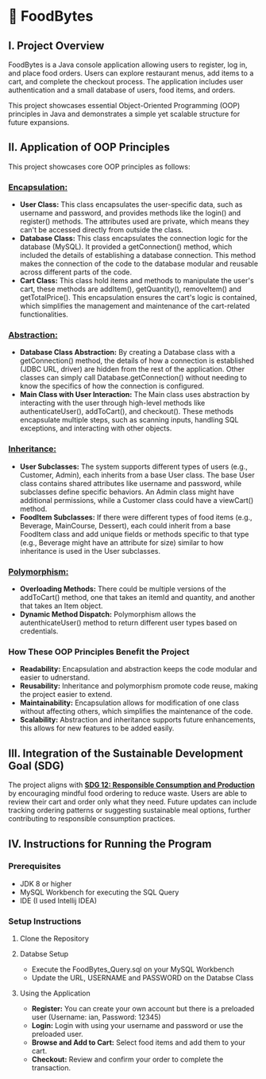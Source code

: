 # 🍔 FoodBytes
## **I. Project Overview**
FoodBytes is a Java console application allowing users to register, log in, and place food orders. Users can explore restaurant menus, add items to a cart, and complete the checkout process. The application includes user authentication and a small database of users, food items, and orders.

This project showcases essential Object-Oriented Programming (OOP) principles in Java and demonstrates a simple yet scalable structure for future expansions.

## **II. Application of OOP Principles**
This project showcases core OOP principles as follows:

### <ins>**Encapsulation:** </ins> 

- **User Class:** This class encapsulates the user-specific data, such as username and password, and provides methods like the login() and register() methods. The attributes used are private, which means they can't be accessed directly from outside the class.
- **Database Class:** This class encapsulates the connection logic for the database (MySQL). It provided a getConnection() method, which included the details of establishing a database connection. This method makes the connection of the code to the database modular and reusable across different parts of the code.
- **Cart Class:** This class hold items and methods to manipulate the user's cart, these methods are addItem(), getQuantity(), removeItem() and getTotalPrice(). This encapsulation ensures the cart's logic is contained, which simplifies the management and maintenance of the cart-related functionalities.

### <ins>**Abstraction:**</ins> 
- **Database Class Abstraction:** By creating a Database class with a getConnection() method, the details of how a connection is established (JDBC URL, driver) are hidden from the rest of the application. Other classes can simply call Database.getConnection() without needing to know the specifics of how the connection is configured.
- **Main Class with User Interaction:** The Main class uses abstraction by interacting with the user through high-level methods like authenticateUser(), addToCart(), and checkout(). These methods encapsulate multiple steps, such as scanning inputs, handling SQL exceptions, and interacting with other objects.

### <ins>**Inheritance:**</ins> 
- **User Subclasses:** The system supports different types of users (e.g., Customer, Admin), each inherits from a base User class. The base User class contains shared attributes like username and password, while subclasses define specific behaviors. An Admin class might have additional permissions, while a Customer class could have a viewCart() method.
- **FoodItem Subclasses:** If there were different types of food items (e.g., Beverage, MainCourse, Dessert), each could inherit from a base FoodItem class and add unique fields or methods specific to that type (e.g., Beverage might have an attribute for size) similar to how inheritance is used in the User subclasses.

### <ins>**Polymorphism:**</ins> 
- **Overloading Methods:** There could be multiple versions of the addToCart() method, one that takes an itemId and quantity, and another that takes an Item object.
- **Dynamic Method Dispatch:** Polymorphism allows the autenthicateUser() method to return different user types based on credentials.
  
### How These OOP Principles Benefit the Project
- **Readability:** Encapsulation and abstraction keeps the code modular and easier to udnerstand.
- **Reusability:** Inheritance and polymorphism promote code reuse, making the project easier to extend.
- **Maintainability:** Encapsulation allows for modification of one class without affecting others, which simplifies the maintenance of the code.
- **Scalability:** Abstraction and inheritance supports future enhancements, this allows for new features to be added easily. 

## III. Integration of the Sustainable Development Goal (SDG)
The project aligns with <ins>**SDG 12: Responsible Consumption and Production**</ins> by encouraging mindful food ordering to reduce waste. Users are able to review their cart and order only what they need. Future updates can include tracking ordering patterns or suggesting sustainable meal options, further contributing to responsible consumption practices.

## IV. Instructions for Running the Program
### Prerequisites
- JDK 8 or higher
- MySQL Workbench for executing the SQL Query
- IDE (I used Intellij IDEA)

### Setup Instructions
1. Clone the Repository
2. Databse Setup
   - Execute the FoodBytes_Query.sql on your MySQL Workbench
   - Update the URL, USERNAME and PASSWORD on the Databse Class
  
3. Using the Application
   - **Register:** You can create your own account but there is a preloaded user (Username: ian, Password: 12345)
   - **Login:** Login with using your username and password or use the preloaded user.
   - **Browse and Add to Cart:** Select food items and add them to your cart.
   - **Checkout:** Review and confirm your order to complete the transaction.

